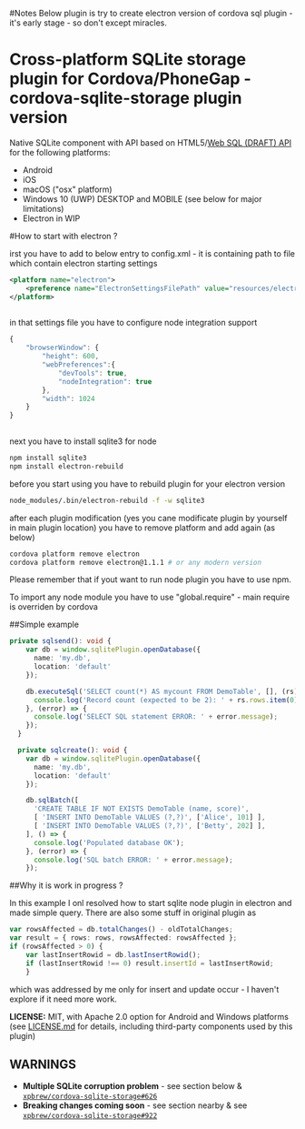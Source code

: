 #Notes 
Below plugin is try to create electron version of cordova sql plugin - it's early stage - so don't except miracles.

# Cross-platform SQLite storage plugin for Cordova/PhoneGap - cordova-sqlite-storage plugin version

Native SQLite component with API based on HTML5/[Web SQL (DRAFT) API](http://www.w3.org/TR/webdatabase/) for the following platforms:
- Android
- iOS
- macOS ("osx" platform)
- Windows 10 (UWP) DESKTOP and MOBILE (see below for major limitations)
- Electron in WIP 


#How to start with electron ?

irst you have to add to below entry to config.xml - it is containing path to file which contain electron starting settings

```xml
<platform name="electron">
    <preference name="ElectronSettingsFilePath" value="resources/electron/settings.json" />
</platform>
	
```

in that settings file you have to configure node integration support 

```javascript
{
    "browserWindow": {
        "height": 600,
        "webPreferences":{
            "devTools": true,
            "nodeIntegration": true
        },
        "width": 1024
    }
}
	
```

next you have to install sqlite3 for node 

```bash
npm install sqlite3
npm install electron-rebuild 

```

before you start using you have to rebuild plugin for your electron version

```bash
node_modules/.bin/electron-rebuild -f -w sqlite3
```


after each plugin modification (yes you cane modificate plugin  by yourself in main plugin location) 
you have to remove platform and add again (as below) 

```bash
cordova platform remove electron 
cordova platform remove electron@1.1.1 # or any modern version 
```

Please remember that if yout want to run node plugin you have to use npm.
 
To import any node module you have to use "global.require" - main require is overriden by cordova


##Simple example 


```typescript
private sqlsend(): void {
    var db = window.sqlitePlugin.openDatabase({
      name: 'my.db',
      location: 'default'
    });

    db.executeSql('SELECT count(*) AS mycount FROM DemoTable', [], (rs) => {
      console.log('Record count (expected to be 2): ' + rs.rows.item(0).mycount);
    }, (error) => {
      console.log('SELECT SQL statement ERROR: ' + error.message);
    });
  }

  private sqlcreate(): void {
    var db = window.sqlitePlugin.openDatabase({
      name: 'my.db',
      location: 'default'
    });

    db.sqlBatch([
      'CREATE TABLE IF NOT EXISTS DemoTable (name, score)',
      [ 'INSERT INTO DemoTable VALUES (?,?)', ['Alice', 101] ],
      [ 'INSERT INTO DemoTable VALUES (?,?)', ['Betty', 202] ],
    ], () => {
      console.log('Populated database OK');
    }, (error) => {
      console.log('SQL batch ERROR: ' + error.message);
    });
```

##Why it is work in progress ?

In this example I onl resolved how to start sqlite node plugin in electron and made simple query. 
There are also some stuff in original plugin as

```typescript
var rowsAffected = db.totalChanges() - oldTotalChanges;
var result = { rows: rows, rowsAffected: rowsAffected };
if (rowsAffected > 0) {
	var lastInsertRowid = db.lastInsertRowid();
	if (lastInsertRowid !== 0) result.insertId = lastInsertRowid;
	}
```

which was addressed by me only for insert and update occur - I haven't explore if it need more work. 

**LICENSE:** MIT, with Apache 2.0 option for Android and Windows platforms (see [LICENSE.md](./LICENSE.md) for details, including third-party components used by this plugin)

## WARNINGS

- **Multiple SQLite corruption problem** - see section below & [`xpbrew/cordova-sqlite-storage#626`](https://github.com/xpbrew/cordova-sqlite-storage/issues/626)
- **Breaking changes coming soon** - see section nearby & see [`xpbrew/cordova-sqlite-storage#922`](https://github.com/xpbrew/cordova-sqlite-storage/issues/922)



